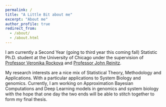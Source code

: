 ```yaml
---
permalink: /
title: "A Little Bit about me"
excerpt: "About me"
author_profile: true
redirect_from: 
  - /about/
  - /about.html
---
```

I am currently a Second Year (going to third year this coming fall) Statistic Ph.D. student at the University of Chicago under the supervision of [Professor Veronika Rockova](http://faculty.chicagobooth.edu/veronika.rockova/) and [Professor John Reinitz](https://galton.uchicago.edu/faculty/reinitz.shtml). 

My research interests are a nice mix of Statistical Theory, Methodology and Applications. With a particular applications to System Biology and genomics. Currently, I am working on Approximation Bayesian Computations and Deep Learning models in genomics and system biology with the hope that one day the two ends will be able to stitch together to form my final thesis. 
